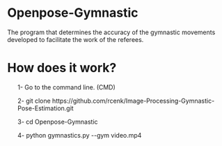 # Openpose-Gymnastic
The program that determines the accuracy of the gymnastic movements developed to facilitate the work of the referees.

# How does it work?

<ul> 1- Go to the command line. (CMD) </ul>
<ul> 2- git clone https://github.com/rcenk/Image-Processing-Gymnastic-Pose-Estimation.git </ul>
<ul> 3- cd Openpose-Gymnastic </ul>
<ul> 4- python gymnastics.py --gym video.mp4 </ul>
